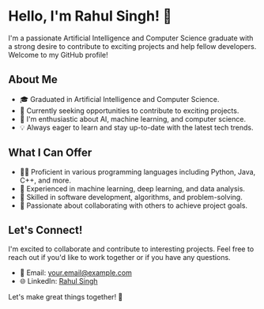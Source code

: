 # Hello, I'm Rahul Singh! 👋

I'm a passionate Artificial Intelligence and Computer Science graduate with a strong desire to contribute to exciting projects and help fellow developers. Welcome to my GitHub profile!

## About Me

- 🎓 Graduated in Artificial Intelligence and Computer Science.
- 💼 Currently seeking opportunities to contribute to exciting projects.
- 🌟 I'm enthusiastic about AI, machine learning, and computer science.
- 💡 Always eager to learn and stay up-to-date with the latest tech trends.

## What I Can Offer

- 👨‍💻 Proficient in various programming languages including Python, Java, C++, and more.
- 🤖 Experienced in machine learning, deep learning, and data analysis.
- 🧩 Skilled in software development, algorithms, and problem-solving.
- 🚀 Passionate about collaborating with others to achieve project goals.

## Let's Connect!

I'm excited to collaborate and contribute to interesting projects. Feel free to reach out if you'd like to work together or if you have any questions.

- 📧 Email: your.email@example.com
- 🌐 LinkedIn: [Rahul Singh](www.linkedin.com/in/rahul-singh-46a98721a)

Let's make great things together! 🚀
